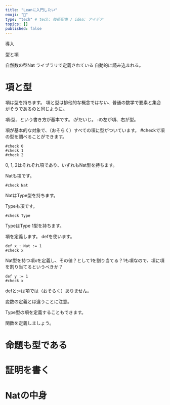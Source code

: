 ```yaml
---
title: "Leanに入門したい"
emoji: "👻"
type: "tech" # tech: 技術記事 / idea: アイデア
topics: []
published: false
---
```


導入

型と項

自然数の型Nat
ライブラリで定義されている
自動的に読み込まれる。

# 項と型

項は型を持ちます。
項と型は排他的な概念ではない、普通の数学で要素と集合がそうであるのと同じように。

項:型、という書き方が基本です。:がだいじ。
:の左が項、右が型。

項が基本的な対象で、（おそらく）すべての項に型がついています。
#checkで項の型を調べることができます。

```
#check 0
#check 1
#check 2
```
0, 1, 2はそれぞれ項であり、いずれもNat型を持ちます。

Natも項です。
```
#check Nat
```
NatはType型を持ちます。

Typeも項です。
```
#check Type
```
TypeはType 1型を持ちます。

項を定義します。
defを使います。

```
def x : Nat := 1
#check x
```

Nat型を持つ項xを定義し、その値？として1を割り当てる？1も項なので、項に項を割り当てるというべきか？

```
def y := 1
#check x
```

defと:=は項では（おそらく）ありません。

変数の定義とは違うことに注意。

Type型の項を定義することもできます。

関数を定義しましょう。

# 命題も型である

# 証明を書く

# Natの中身
